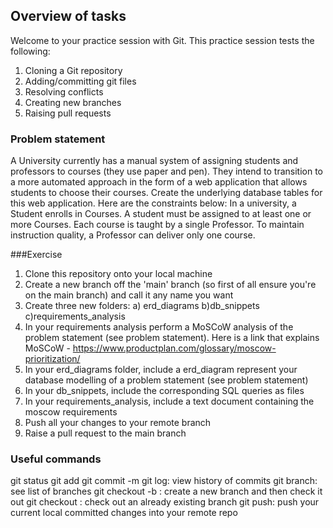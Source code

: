 ## Overview of tasks

Welcome to your practice session with Git. This practice session tests the following:

1. Cloning a Git repository
2. Adding/committing git files
3. Resolving conflicts
4. Creating new branches
5. Raising pull requests

### Problem statement

A University currently has a manual system of assigning students and professors to courses (they use paper and pen). They intend to transition to a more automated approach in the form of a web application that allows students to choose their courses. Create the underlying database tables for this web application. Here are the constraints below:
In a university, a Student enrolls in Courses. A student must be assigned to at least one or more Courses. Each course is taught by a single Professor. To maintain instruction quality, a Professor can deliver only one course.

###Exercise

1. Clone this repository onto your local machine
2. Create a new branch off the 'main' branch (so first of all ensure you're on the main branch) and call it any name you want
3. Create three new folders: a) erd_diagrams b)db_snippets c)requirements_analysis
4. In your requirements analysis perform a MoSCoW analysis of the problem statement (see problem statement). Here is a link that explains MoSCoW - https://www.productplan.com/glossary/moscow-prioritization/
5. In your erd_diagrams folder, include a erd_diagram represent your database modelling of a problem statement (see problem statement)
6. In your db_snippets, include the corresponding SQL queries as files
7. In your requirements_analysis, include a text document containing the moscow requirements
8. Push all your changes to your remote branch
9. Raise a pull request to the main branch

### Useful commands

git status
git add <filename>
git commit -m <message>
git log: view history of commits
git branch: see list of branches
git checkout -b <branch name>: create a new branch and then check it out
git checkout <branch name>: check out an already existing branch
git push: push your current local committed changes into your remote repo
